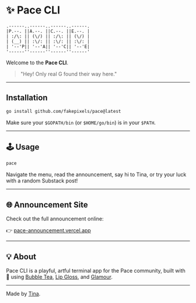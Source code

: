 # ✨ Pace CLI

```
.------..------..------..------.
|P.--. ||A.--. ||C.--. ||E.--. |
| :/\: || (\/) || :/\: || (\/) |
| (__) || :\/: || :\/: || :\/: |
| '--'P|| '--'A|| '--'C|| '--'E|
'------''------''------''------'
```

Welcome to the **Pace CLI**. 

> "Hey! Only real G found their way here."

---

## Installation

```sh
go install github.com/fakepixels/pace@latest
```

Make sure your `$GOPATH/bin` (or `$HOME/go/bin`) is in your `$PATH`.

---

## 🕹️ Usage

```sh
pace
```

Navigate the menu, read the announcement, say hi to Tina, or try your luck with a random Substack post!

---

## 🌐 Announcement Site

Check out the full announcement online:

👉 [pace-announcement.vercel.app](https://pace-announcement.vercel.app/)

---

## 💡 About

Pace CLI is a playful, artful terminal app for the Pace community, built with 💙 using [Bubble Tea](https://github.com/charmbracelet/bubbletea), [Lip Gloss](https://github.com/charmbracelet/lipgloss), and [Glamour](https://github.com/charmbracelet/glamour).

---

Made by [Tina](mailto:tina@pacecapital.com).